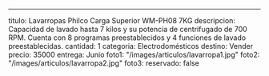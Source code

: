 ---
titulo: Lavarropas Philco Carga Superior WM-PH08 7KG
descripcion: Capacidad de lavado hasta 7 kilos y su potencia de centrifugado de 700
  RPM. Cuenta con 8 programas preestablecidos y 4 funciones de lavado preestablecidas.
cantidad: 1
categoria: Electrodomésticos
destino: Vender
precio: 35000
entrega: Junio
foto1: "/images/articulos/lavarropa1.jpg"
foto2: "/images/articulos/lavarropa2.jpg"
foto3: 
reservado: false
